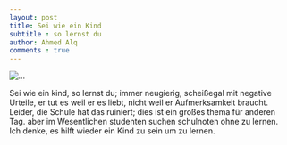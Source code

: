 ```yaml
---
layout: post
title: Sei wie ein Kind
subtitle : so lernst du 
author: Ahmed Alq
comments : true
---
```

![...](https://images.unsplash.com/photo-1560130958-0ea787c275de?ixlib=rb-1.2.1&auto=format&fit=crop&w=1350&q=80)

Sei wie ein kind, so lernst du; immer neugierig, scheißegal mit negative Urteile, er tut es weil er es liebt, nicht weil er Aufmerksamkeit braucht. Leider, die Schule hat das ruiniert; dies ist ein großes thema für anderen Tag. aber im Wesentlichen studenten suchen schulnoten ohne zu lernen. Ich denke, es hilft wieder ein Kind zu sein um zu lernen.  
